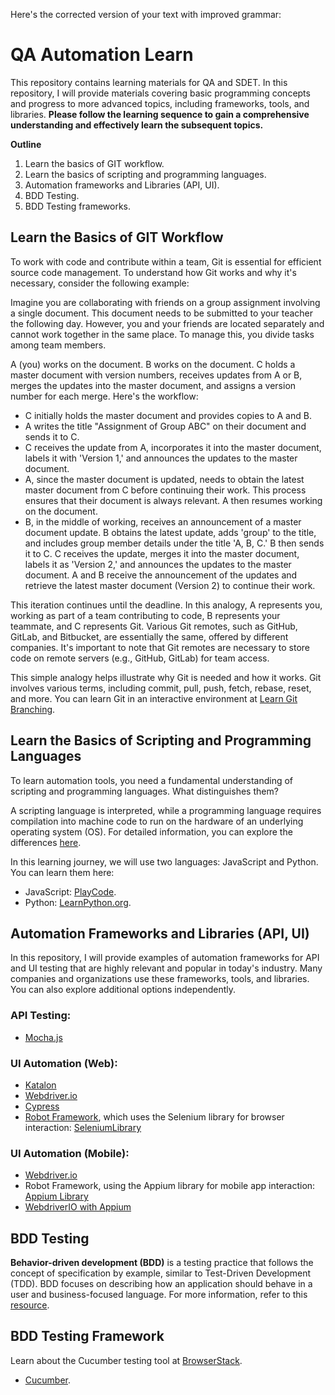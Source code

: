 
Here's the corrected version of your text with improved grammar:

# QA Automation Learn
This repository contains learning materials for QA and SDET. In this repository, I will provide materials covering basic programming concepts and progress to more advanced topics, including frameworks, tools, and libraries. 
**Please follow the learning sequence to gain a comprehensive understanding and effectively learn the subsequent topics.**

**Outline**

1. Learn the basics of GIT workflow.
2. Learn the basics of scripting and programming languages.
3. Automation frameworks and Libraries (API, UI).
4. BDD Testing.
5. BDD Testing frameworks.

## Learn the Basics of GIT Workflow
To work with code and contribute within a team, Git is essential for efficient source code management. To understand how Git works and why it's necessary, consider the following example:

Imagine you are collaborating with friends on a group assignment involving a single document. This document needs to be submitted to your teacher the following day. However, you and your friends are located separately and cannot work together in the same place. To manage this, you divide tasks among team members.

A (you) works on the document.
B works on the document.
C holds a master document with version numbers, receives updates from A or B, merges the updates into the master document, and assigns a version number for each merge. Here's the workflow:

- C initially holds the master document and provides copies to A and B.
- A writes the title "Assignment of Group ABC" on their document and sends it to C.
- C receives the update from A, incorporates it into the master document, labels it with 'Version 1,' and announces the updates to the master document.
- A, since the master document is updated, needs to obtain the latest master document from C before continuing their work. This process ensures that their document is always relevant. A then resumes working on the document.
- B, in the middle of working, receives an announcement of a master document update. B obtains the latest update, adds 'group' to the title, and includes group member details under the title 'A, B, C.' B then sends it to C. C receives the update, merges it into the master document, labels it as 'Version 2,' and announces the updates to the master document. A and B receive the announcement of the updates and retrieve the latest master document (Version 2) to continue their work.

This iteration continues until the deadline. In this analogy, A represents you, working as part of a team contributing to code, B represents your teammate, and C represents Git. Various Git remotes, such as GitHub, GitLab, and Bitbucket, are essentially the same, offered by different companies. It's important to note that Git remotes are necessary to store code on remote servers (e.g., GitHub, GitLab) for team access.

This simple analogy helps illustrate why Git is needed and how it works. Git involves various terms, including commit, pull, push, fetch, rebase, reset, and more. You can learn Git in an interactive environment at [Learn Git Branching](https://learngitbranching.js.org/).

## Learn the Basics of Scripting and Programming Languages
To learn automation tools, you need a fundamental understanding of scripting and programming languages. What distinguishes them?

A scripting language is interpreted, while a programming language requires compilation into machine code to run on the hardware of an underlying operating system (OS). For detailed information, you can explore the differences [here](https://www.geeksforgeeks.org/whats-the-difference-between-scripting-and-programming-languages/).

In this learning journey, we will use two languages: JavaScript and Python. You can learn them here:

- JavaScript: [PlayCode](https://playcode.io/).
- Python: [LearnPython.org](https://www.learnpython.org/).

## Automation Frameworks and Libraries (API, UI)
In this repository, I will provide examples of automation frameworks for API and UI testing that are highly relevant and popular in today's industry. Many companies and organizations use these frameworks, tools, and libraries. You can also explore additional options independently.

### API Testing:
- [Mocha.js](https://mochajs.org/)

### UI Automation (Web):
- [Katalon](https://katalon.com/)
- [Webdriver.io](https://webdriver.io/)
- [Cypress](https://www.cypress.io/)
- [Robot Framework](https://robotframework.org/), which uses the Selenium library for browser interaction: [SeleniumLibrary](https://robotframework.org/SeleniumLibrary/SeleniumLibrary.html)

### UI Automation (Mobile):
- [Webdriver.io](https://webdriver.io/)
- Robot Framework, using the Appium library for mobile app interaction: [Appium Library](https://docs.robotframework.org/docs/different_libraries/appium)
- [WebdriverIO with Appium](https://medium.com/zenjob-tech-blog/webdriverio-with-appium-beyond-the-perfect-scenario-b534aa70c84e)

## BDD Testing
**Behavior-driven development (BDD)** is a testing practice that follows the concept of specification by example, similar to Test-Driven Development (TDD). BDD focuses on describing how an application should behave in a user and business-focused language. For more information, refer to this [resource](https://katalon.com/resources-center/blog/bdd-testing).

## BDD Testing Framework
Learn about the Cucumber testing tool at [BrowserStack](https://www.browserstack.com/guide/learn-about-cucumber-testing-tool).

- [Cucumber](https://cucumber.io/).
